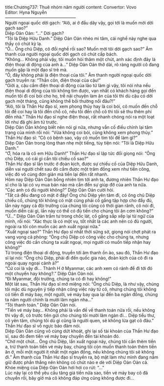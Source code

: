 title:Chương737: Thuê nhóm năm người
content:
Convertor: Vovo<br>Editor: Hyna Nguyễn<br>————————————————–<br>Người ngoại quốc dời gạch: “Alô, ai ở đầu dây vậy, gọi tới là muốn mời dời gạch sao?”<br>Diệp Oản Oản: “…” Dời gạch?<br>“Tôi là Diệp Hữu Danh.” Diệp Oản Oản nhéo mi tâm, cái nghề này nghe qua thấy có chút kỳ lạ.<br>“Ồ… Ông chủ Diệp, cô đổi nghề rồi sao? Muốn mời tôi dời gạch sao?” Âm thanh của người ngoại quốc dời gạch có chút cấp bách.<br>“Không… Không phải vậy, tôi muốn hỏi thăm một chút, anh xác định đây là điện thoại di động của anh à…” Diệp Oản Oản thở dài, rõ ràng người cô đang muốn gặp là một đạo sĩ trẻ mà.<br>“Ồ, đây không phải là điện thoại của tôi.” Âm thanh người ngoại quốc dời gạch truyền ra: “Thần côn, điện thoại của cậu!”<br>“Giời ạ, cậu cầm điện thoại di động của lão tử làm gì vậy, tôi nói nha nếu điện thoại di động của tôi không tìm được, vạn nhất có khách hàng gọi đến muốn tôi đi coi bói cho họ, trễ nãi chuyện làm ăn của tôi thì dù cậu có dời gạch một tháng, cũng không thể bồi thường nổi đâu?!”<br>“Alô, tôi là Thần Hư đạo sĩ, xem phong thủy hay là coi bói, cô muốn đến chỗ tôi để coi hay là tôi đến chỗ cô, nếu tôi đến chỗ cô thì tôi sẽ thu thêm phí đến nhà.” Thần Hư đạo sĩ nghe điện thoại, rất nhanh chóng nói ra một loạt lời như đã ghi âm từ trước.<br>Diệp Oản Oản không biết nên nói gì nữa, nhưng vẫn cố điều chỉnh lại tâm trạng của mình rồi nói: “Vừa không coi bói, cũng không xem phong thủy.”<br>Thần Hư đạo sĩ: “Cô có bệnh sao, vậy cô muốn tìm tôi để làm gì?”<br>Diệp Oản Oản trong lòng than nhẹ một tiếng, tùy tiện nói: “Tôi là Diệp Hữu Danh.”<br>“Ơ, hóa ra là cô em Hữu Danh!” Thần Hư đạo sĩ lập tức đổi giọng nói: “Ông chủ Diệp, có cái gì cần tôi chiếu cố sao?”<br>Thần Hư đạo sĩ lần trước ở đoàn kịch, được sự chiếu cố của Diệp Hữu Danh, diễn vai người chết sau đó cầm được một trăm đồng xem như tiền công, việc đó vô cùng đơn giản mà tiền lại đến rất nhanh.<br>Hôm nay Diệp Oản Oản bỗng nhiên tìm tới anh ta, đương nhiên Thần Hư đạo sĩ cho là lại có vụ mua bán nào mà cần đến sự giúp đỡ của anh ta nữa.<br>“Các anh có đủ người không?” Diệp Oản Oản cười hỏi.<br>“Tất cả đều đang có mặt ở đây! Ông chủ Diệp yên tâm đi, có ông chủ Diệp chiếu cố, chúng tôi không có mặt cũng phải cố gắng tập hợp cho đầy đủ, lần này ngay cả đội trưởng của chúng tôi cũng có thời gian rãnh, cô nói đi, muốn diễn cái gì, lần này có thể có đủ tiền cho chúng tôi ăn cơm không?”<br>“Ừ…” Diệp Oản Oản trầm tư trong chốc lát, cố gắng sắp xếp lại từ ngữ của mình, rồi nói: “Xác thực là có một vụ, tốt nhất là các anh nên có đủ người, ngoài ra tôi còn muốn các anh xuất ngoại nữa.”<br>“Xuất ngoại sao?” Thần Hư đạo sĩ nhất thời sững sờ, giọng nói chợt phát ra vang vọng cả phòng: “Ông chủ Diệp có công việc cho chúng ta, nhưng công việc đó cần chúng ta xuất ngoại, mọi người có muốn tiếp nhận hay không?”<br>Từ trong điện thoại di động, truyền tới âm thanh ồn ào, sau đó, Thần Hư đạo sĩ lại nói: “Ông chủ Diệp, phải đi đến quốc gia nào, đoàn kịch của cô đi ra ngoài quay ngoại cảnh à?”<br>“Cứ coi là vậy đi… Thành H ở Myanmar, các anh xem có rảnh để đi tới đó một chuyến hay không?.” Diệp Oản Oản nói.<br>“Đi Myanmar, đội trưởng, chúng ta có đi hay không!”<br>Một lát sau, Thần Hư đạo sĩ mở miệng nói: “Ông chủ Diệp, là như vậy, chúng tôi mặc dù nguyện ý tiếp nhận công việc này từ cô, nhưng chúng tôi không có tiền đi máy bay, một người, vé máy bay qua lại đến ba ngàn đồng, chúng ta năm người chính là mười lăm ngàn nha…”<br>“Tôi thanh toán.” Diệp Oản Oản nói.<br>“Tiền vé máy bay… Không phải là vấn đề về thanh toán nữa rồi, nếu không thì vậy đi, cô trước tiên gửi cho chúng tôi mười lăm ngàn đi… Diệp tiểu thư, cô yên tâm, chúng tôi dù gì cũng là người quen, sẽ không lừa gạt cô đâu.” Thần Hư đạo sĩ vỗ ngực bảo đảm nói.<br>Diệp Oản Oản cũng vô cùng dứt khoát, ghi lại số tài khoản của Thần Hư đạo sĩ, sau đó đem tiền vé máy bay chuyển đến tài khoản đó.<br>“Chờ một chút… Ông chủ Diệp, lần xuất ngoại này, chúng tôi cần thêm tiền a, trừ thanh toán tiền vé máy bay, chúng tôi còn muốn thanh toán thêm tiền ăn ở, mỗi một người ít nhất một ngàn đồng, nếu không chúng tôi sẽ không đi.” Âm thanh của Thần Hư đạo sĩ truyền ra, bộ mặt làm như mình đang nắm giữ được phần thắng nên không có chút nào e dè với Diệp Oản Oản cả.<br>Khóe miệng của Diệp Oản Oản hơi hơi co rút: “…”<br>Lúc này lại có thể yêu cầu tăng giá tiền nữa sao, tiền vé máy bay cô đã chuyển rồi, bây giờ mà cô không đáp ứng cũng không được đi…